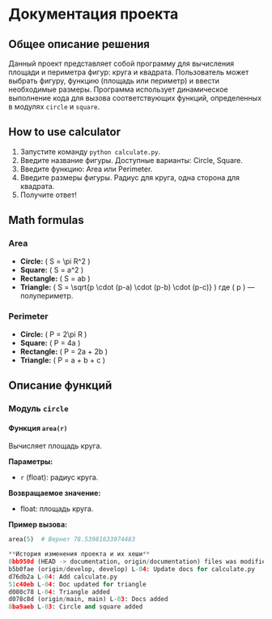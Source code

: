 # Документация проекта

## Общее описание решения

Данный проект представляет собой программу для вычисления площади и периметра фигур: круга и квадрата. Пользователь может выбрать фигуру, функцию (площадь или периметр) и ввести необходимые размеры. Программа использует динамическое выполнение кода для вызова соответствующих функций, определенных в модулях `circle` и `square`.

## How to use calculator

1. Запустите команду `python calculate.py`.
2. Введите название фигуры. Доступные варианты: Circle, Square.
3. Введите функцию: Area или Perimeter.
4. Введите размеры фигуры. Радиус для круга, одна сторона для квадрата.
5. Получите ответ!

## Math formulas

### Area
- **Circle:** \( S = \pi R^2 \)
- **Square:** \( S = a^2 \)
- **Rectangle:** \( S = ab \)
- **Triangle:** \( S = \sqrt{p \cdot (p-a) \cdot (p-b) \cdot (p-c)} \) где \( p \) — полупериметр.

### Perimeter
- **Circle:** \( P = 2\pi R \)
- **Square:** \( P = 4a \)
- **Rectangle:** \( P = 2a + 2b \)
- **Triangle:** \( P = a + b + c \)

## Описание функций

### Модуль `circle`

#### Функция `area(r)`

Вычисляет площадь круга.

**Параметры:**
- `r` (float): радиус круга.

**Возвращаемое значение:**
- float: площадь круга.

**Пример вызова:**
```python
area(5)  # Вернет 78.53981633974483

**История изменения проекта и их хеши**
8bb950d (HEAD -> documentation, origin/documentation) files was modified
b5b0fae (origin/develop, develop) L-04: Update docs for calculate.py
d76db2a L-04: Add calculate.py
51c40eb L-04: Doc updated for triangle
d080c78 L-04: Triangle added
d078c8d (origin/main, main) L-03: Docs added
8ba9aeb L-03: Circle and square added
